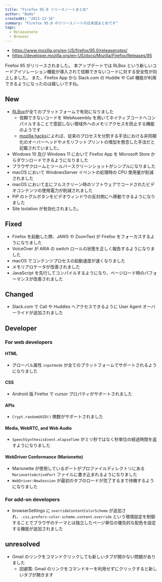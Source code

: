 ```yaml
---
title: "Firefox 95.0 リリースノートまとめ"
author: "BaHo"
createdAt: "2021-12-16"
summary: "Firefox 95.0 のリリースノートの日本語まとめです"
tags:
  - Releasenote
  - Browser
---
```


- https://www.mozilla.org/en-US/firefox/95.0/releasenotes/
- https://developer.mozilla.org/en-US/docs/Mozilla/Firefox/Releases/95

Firefox 95 がリリースされました。
本アップデートでは RLBox という新しいコードアイソレーション機能が導入されて信頼できないコードに対する安全性が向上しました。
また、Firefox App から Slack.com の Huddle や Call 機能が利用できるようになったのは嬉しいですね。

## New

- [RLBox](https://hacks.mozilla.org/2021/12/webassembly-and-back-again-fine-grained-sandboxing-in-firefox-95/)が全てのプラットフォームで有効になりました
  - 信頼できないコードを WebAssembly を用いてネイティブコードへコンパイルすることで意図しない領域外へのメモリアクセスを防止する機能のようです
  - [mozilla hacks](https://hacks.mozilla.org/2021/12/webassembly-and-back-again-fine-grained-sandboxing-in-firefox-95/)によれば、従来のプロセスを分割する手法における非同期化のオーバーヘッドやメモリフットプリントの増加を懸念した手法だと記載されていました。
- Windows 10 及び Windows 11 において Firefox App を Microsoft Store からダウンロードできるようになりました
- ブラウザクロームとツールバースクリーンショットがシンプルになりました
- macOS において WindowsServer イベントの処理時の CPU 使用量が削減されました
- macOS において主にフルスクリーン時のソフトウェアでコードされたビデオコンテンツの使用電力が削減されました
- PiP のトグルボタンをビデオウィンドウの反対側にへ移動できるようになりました
- Site Isolation が有効化されました。

## Fixed

- Firefox を起動した際、JAWS や ZoomText が Firefox をフォーカスするようになりました
- VoiceOver が ARIA の switch ロールの状態を正しく報告するようになりました
- macOS でコンテンツプロセスの起動速度が速くなりました
- メモリアロケータが改善されました
- JavaScript を先行してコンパイルするようになり、ページロード時のパフォーマンスが改善されました

## Changed

- Slack.com で Call や Huddles へアクセスできるように User Agent オーバーライドが追加されました

## Developer

### For web developers

#### HTML

- グローバル属性 `inputmode` が全てのプラットフォームでサポートされるようになりました

#### CSS

- Android 版 Firefox で cursor プロパティがサポートされました

#### APIs

- `Crypt.randomUUID()` 関数がサポートされました

#### Media, WebRTC, and Web Audio

- `SpeechSynthesisEvent.elapseTime` がミリ秒ではなく秒単位の経過時間を返すようになりました

#### WebDriver Conformance (Marionette)

- Marionette が使用しているポートがプロファイルディレクトリにある `MarionetteActivePort` ファイルに書き込まれるようになりました
- `WebDriver:NewSession` が最初のタブのロードが完了するまで待機するようになりました

### For add-on developers

- browserSettings に `overrideContentColorScheme` が追加され、`.css.prefers-color-scheme.content.override` という環境設定を制御することでブラウザのテーマとは独立したページ単位の優先的な配色を設定する機能が追加されました

## unresolved

- Gmail のリンクをコマンドクリックしても新しいタブが開かない問題がありました
  - 回避策: Gmail のリンクをコマンドキーを利用せずにクリックすると新しいタブが開きます
